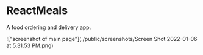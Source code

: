 # ReactMeals
A food ordering and delivery app.

!["screenshot of main page"](./public/screenshots/Screen Shot 2022-01-06 at 5.31.53 PM.png)

